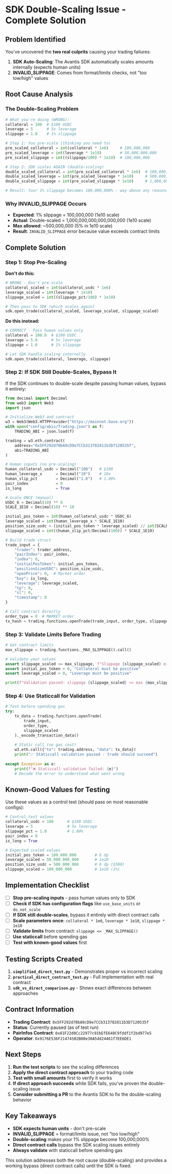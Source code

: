 # SDK Double-Scaling Issue - Complete Solution

## Problem Identified

You've uncovered the **two real culprits** causing your trading failures:

1. **SDK Auto-Scaling**: The Avantis SDK automatically scales amounts internally (expects human units)
2. **INVALID_SLIPPAGE**: Comes from format/limits checks, not "too low/high" values

## Root Cause Analysis

### The Double-Scaling Problem

```python
# What you're doing (WRONG):
collateral = 100  # $100 USDC
leverage = 5      # 5x leverage
slippage = 1.0    # 1% slippage

# Step 1: You pre-scale (thinking you need to)
pre_scaled_collateral = int(collateral * 1e6)     # 100,000,000
pre_scaled_leverage = int(leverage * 1e10)        # 50,000,000,000
pre_scaled_slippage = int((slippage/100) * 1e10)  # 100,000,000

# Step 2: SDK scales AGAIN (double-scaling)
double_scaled_collateral = int(pre_scaled_collateral * 1e6)  # 100,000,000,000,000
double_scaled_leverage = int(pre_scaled_leverage * 1e10)     # 500,000,000,000,000,000,000
double_scaled_slippage = int(pre_scaled_slippage * 1e10)     # 1,000,000,000,000,000,000

# Result: Your 1% slippage becomes 100,000,000% - way above any reasonable limit!
```

### Why INVALID_SLIPPAGE Occurs

- **Expected**: 1% slippage = 100,000,000 (1e10 scale)
- **Actual**: Double-scaled = 1,000,000,000,000,000,000 (1e10 scale)
- **Max allowed**: ~500,000,000 (5% in 1e10 scale)
- **Result**: `INVALID_SLIPPAGE` error because value exceeds contract limits

## Complete Solution

### Step 1: Stop Pre-Scaling

**Don't do this:**
```python
# WRONG - Don't pre-scale
collateral_scaled = int(collateral_usdc * 1e6)
leverage_scaled = int(leverage * 1e10)
slippage_scaled = int((slippage_pct/100) * 1e10)

# Then pass to SDK (which scales again)
sdk.open_trade(collateral_scaled, leverage_scaled, slippage_scaled)
```

**Do this instead:**
```python
# CORRECT - Pass human values only
collateral = 100.0  # $100 USDC
leverage = 5.0      # 5x leverage
slippage = 1.0      # 1% slippage

# Let SDK handle scaling internally
sdk.open_trade(collateral, leverage, slippage)
```

### Step 2: If SDK Still Double-Scales, Bypass It

If the SDK continues to double-scale despite passing human values, bypass it entirely:

```python
from decimal import Decimal
from web3 import Web3
import json

# Initialize Web3 and contract
w3 = Web3(Web3.HTTPProvider("https://mainnet.base.org"))
with open("config/abis/Trading.json") as f:
    TRADING_ABI = json.load(f)

trading = w3.eth.contract(
    address="0x5FF292d70bA9cD9e7CCb313782811b3D7120535f",
    abi=TRADING_ABI
)

# Human inputs (no pre-scaling)
human_collateral_usdc = Decimal("100")   # $100
human_leverage_x      = Decimal("10")    # 10x
human_slip_pct        = Decimal("1.0")   # 1.00%
pair_index            = 0
is_long               = True

# Scale ONCE (manual)
USDC_6 = Decimal(10) ** 6
SCALE_1E10 = Decimal(10) ** 10

initial_pos_token = int(human_collateral_usdc * USDC_6)
leverage_scaled = int(human_leverage_x * SCALE_1E10)
position_size_usdc = (initial_pos_token * leverage_scaled) // int(SCALE_1E10)
slippage_scaled = int((human_slip_pct/Decimal(100)) * SCALE_1E10)

# Build trade struct
trade_input = {
    "trader": trader_address,
    "pairIndex": pair_index,
    "index": 0,
    "initialPosToken": initial_pos_token,
    "positionSizeUSDC": position_size_usdc,
    "openPrice": 0,  # Market order
    "buy": is_long,
    "leverage": leverage_scaled,
    "tp": 0,
    "sl": 0,
    "timestamp": 0
}

# Call contract directly
order_type = 0  # MARKET order
tx_hash = trading.functions.openTrade(trade_input, order_type, slippage_scaled).transact()
```

### Step 3: Validate Limits Before Trading

```python
# Get contract limits
max_slippage = trading.functions._MAX_SLIPPAGE().call()

# Validate your values
assert slippage_scaled <= max_slippage, f"Slippage {slippage_scaled} exceeds max {max_slippage}"
assert initial_pos_token > 0, "Collateral must be positive"
assert leverage_scaled > 0, "Leverage must be positive"

print(f"Validation passed: slippage {slippage_scaled} <= max {max_slippage}")
```

### Step 4: Use Staticcall for Validation

```python
# Test before spending gas
try:
    tx_data = trading.functions.openTrade(
        trade_input,
        order_type,
        slippage_scaled
    )._encode_transaction_data()
    
    # Static call (no gas cost)
    w3.eth.call({"to": trading.address, "data": tx_data})
    print("✅ Staticcall validation passed - trade should succeed")
    
except Exception as e:
    print(f"❌ Staticcall validation failed: {e}")
    # Decode the error to understand what went wrong
```

## Known-Good Values for Testing

Use these values as a control test (should pass on most reasonable configs):

```python
# Control test values
collateral_usdc = 100      # $100 USDC
leverage = 5               # 5x leverage
slippage_pct = 1.0         # 1.00%
pair_index = 0
is_long = True

# Expected scaled values
initial_pos_token = 100_000_000        # 6 dp
leverage_scaled = 50_000_000_000       # 1e10
position_size_usdc = 500_000_000       # 6 dp ($500)
slippage_scaled = 100_000_000          # 1e10 (1%)
```

## Implementation Checklist

- [ ] **Stop pre-scaling inputs** - pass human values only to SDK
- [ ] **Check if SDK has configuration flags** like `use_base_units` or `do_not_scale`
- [ ] **If SDK still double-scales**, bypass it entirely with direct contract calls
- [ ] **Scale parameters once**: `collateral * 1e6`, `leverage * 1e10`, `slippage * 1e10`
- [ ] **Validate limits** from contract: `slippage <= _MAX_SLIPPAGE()`
- [ ] **Use staticcall** before spending gas
- [ ] **Test with known-good values** first

## Testing Scripts Created

1. **`simplified_direct_test.py`** - Demonstrates proper vs incorrect scaling
2. **`practical_direct_contract_test.py`** - Full implementation with real contract
3. **`sdk_vs_direct_comparison.py`** - Shows exact differences between approaches

## Contract Information

- **Trading Contract**: `0x5FF292d70bA9cD9e7CCb313782811b3D7120535f`
- **Status**: Currently paused (as of test run)
- **PairInfos Contract**: `0x81F22d0Cc22977c91bEfE648C9fddf1f2bd977e5`
- **Operator**: `0x9176E536F21474502B00e30A5dd24461f7EE6DE1`

## Next Steps

1. **Run the test scripts** to see the scaling differences
2. **Apply the direct contract approach** to your trading code
3. **Test with small amounts** first to verify it works
4. **If direct approach succeeds** while SDK fails, you've proven the double-scaling issue
5. **Consider submitting a PR** to the Avantis SDK to fix the double-scaling behavior

## Key Takeaways

- **SDK expects human units** - don't pre-scale
- **INVALID_SLIPPAGE** = format/limits issue, not "too low/high"
- **Double-scaling** makes your 1% slippage become 100,000,000%
- **Direct contract calls** bypass the SDK scaling issues entirely
- **Always validate** with staticcall before spending gas

This solution addresses both the root cause (double-scaling) and provides a working bypass (direct contract calls) until the SDK is fixed.
